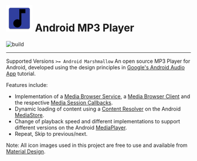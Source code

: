 # ![Android MP3 Player](app/src/main/res/mipmap-hdpi/my_app_icon.png) Android MP3 Player    
![build](https://travis-ci.org/goldy1992/Mp3Player.svg?branch=master)

---
Supported Versions `>= Android Marshmallow`
An open source MP3 Player for Android, developed using the design principles in [Google's Android Audio App](https://developer.android.com/guide/topics/media-apps/audio-app/building-an-audio-app) tutorial.

Features include:  
- Implementation of a [Media Browser Service](https://developer.android.com/guide/topics/media-apps/audio-app/building-a-mediabrowserservice.html), a [Media Browser Client](https://developer.android.com/guide/topics/media-apps/audio-app/building-a-mediabrowser-client.html) and the respective [Media Session Callbacks](https://developer.android.com/guide/topics/media-apps/audio-app/mediasession-callbacks.html).  
- Dynamic loading of content using a [Content Resolver](https://developer.android.com/guide/topics/providers/content-provider-basics) on the Android [MediaStore](https://developer.android.com/reference/android/provider/MediaStore).  
- Change of playback speed and different implementations to support different versions on the Android [MediaPlayer](https://developer.android.com/reference/android/media/MediaPlayer).  
- Repeat, Skip to previous/next.

Note: All icon images used in this project are free to use and available from [Material Design](http://material.io).
